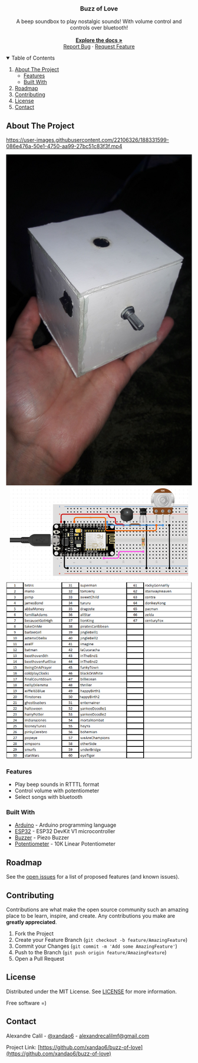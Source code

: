 <br />
<p align="center">
  <h3 align="center">Buzz of Love</h3>

  <p align="center">
    A beep soundbox to play nostalgic sounds! With volume control and controls over bluetooth!
    <br />
    <br />
    <a href="https://github.com/xandao6/buzz-of-love"><strong>Explore the docs »</strong></a>
    <br />
    <a href="https://github.com/xandao6/buzz-of-love/issue">Report Bug</a>
    ·
    <a href="https://github.com/xandao6/buzz-of-love/issues">Request Feature</a>
  </p>
</p>


<!-- TABLE OF CONTENTS -->
<details open="open">
  <summary>Table of Contents</summary>
  <ol>
    <li>
      <a href="#about-the-project">About The Project</a>
      <ul>
        <li><a href="#features">Features</a></li>
        <li><a href="#built-with">Built With</a></li>
      </ul>
    </li>
    <li><a href="#roadmap">Roadmap</a></li>
    <li><a href="#contributing">Contributing</a></li>
    <li><a href="#license">License</a></li>
    <li><a href="#contact">Contact</a></li>
  </ol>
</details>


<!-- ABOUT THE PROJECT -->
## About The Project

https://user-images.githubusercontent.com/22106326/188331599-086e476a-50e1-4750-aa99-27bc51c83f3f.mp4

<div align="center">
  <a href="https://github.com/xandao6/buzz-of-love">
    <img src="./assets/bol.jpeg" alt="final soundbox">
    <img src="./assets/bol.png" alt="soundbox prototype">
    <img src="./assets/songs.png" alt="songs">
  </a>
</div>

### Features

* Play beep sounds in RTTTL format
* Control volume with potentiometer
* Select songs with bluetooth

### Built With

* [Arduino](https://www.arduino.cc/) - Arduino programming language
* [ESP32](https://www.espressif.com/en/products/devkits) - ESP32 DevKit V1 microcontroller
* [Buzzer](https://www.adafruit.com/product/160) - Piezo Buzzer
* [Potentiometer](https://www.adafruit.com/product/356) - 10K Linear Potentiometer

<!-- ROADMAP -->
## Roadmap

See the [open issues](https://github.com/xandao6/buzz-of-love/issues) for a list of proposed features (and known issues).

<!-- CONTRIBUTING -->
## Contributing

Contributions are what make the open source community such an amazing place to be learn, inspire, and create. Any contributions you make are **greatly appreciated**.

1. Fork the Project
2. Create your Feature Branch (`git checkout -b feature/AmazingFeature`)
3. Commit your Changes (`git commit -m 'Add some AmazingFeature'`)
4. Push to the Branch (`git push origin feature/AmazingFeature`)
5. Open a Pull Request

<!-- LICENSE -->
## License

Distributed under the MIT License. See [LICENSE](./LICENSE.md) for more information.

Free software =)

<!-- CONTACT -->
## Contact

Alexandre Calil - [@xandao6](https://www.linkedin.com/in/xandao6/) - alexandrecalilmf@gmail.com

Project Link: [https://github.com/xandao6/buzz-of-love](https://github.com/xandao6/buzz-of-love)
